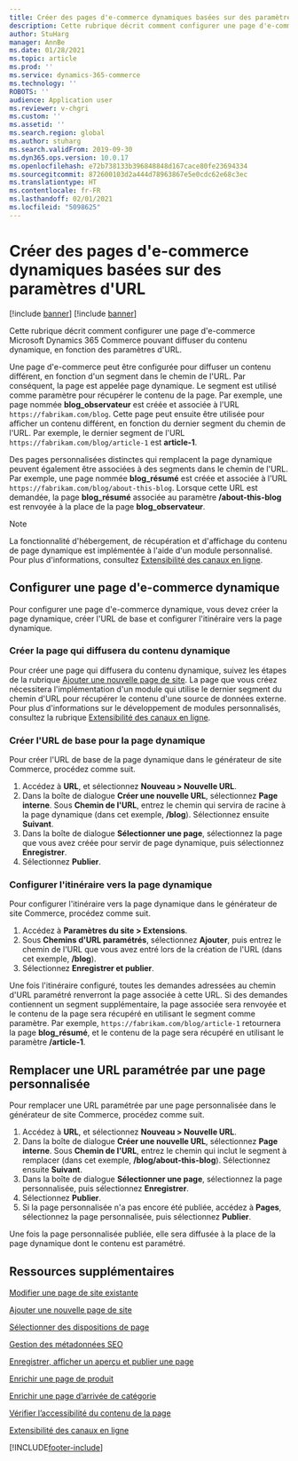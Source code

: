 ```yaml
---
title: Créer des pages d'e-commerce dynamiques basées sur des paramètres d'URL
description: Cette rubrique décrit comment configurer une page d'e-commerce Microsoft Dynamics 365 Commerce pouvant diffuser du contenu dynamique, en fonction des paramètres d'URL.
author: StuHarg
manager: AnnBe
ms.date: 01/28/2021
ms.topic: article
ms.prod: ''
ms.service: dynamics-365-commerce
ms.technology: ''
ROBOTS: ''
audience: Application user
ms.reviewer: v-chgri
ms.custom: ''
ms.assetid: ''
ms.search.region: global
ms.author: stuharg
ms.search.validFrom: 2019-09-30
ms.dyn365.ops.version: 10.0.17
ms.openlocfilehash: e72b738133b396848848d167cace80fe23694334
ms.sourcegitcommit: 872600103d2a444d78963867e5e0cdc62e68c3ec
ms.translationtype: HT
ms.contentlocale: fr-FR
ms.lasthandoff: 02/01/2021
ms.locfileid: "5098625"
---
```

# <a name="create-dynamic-e-commerce-pages-based-on-url-parameters"></a>Créer des pages d'e-commerce dynamiques basées sur des paramètres d'URL

[!include [banner](includes/banner.md)]
[!include [banner](includes/preview-banner.md)]

Cette rubrique décrit comment configurer une page d'e-commerce Microsoft Dynamics 365 Commerce pouvant diffuser du contenu dynamique, en fonction des paramètres d'URL.

Une page d'e-commerce peut être configurée pour diffuser un contenu différent, en fonction d'un segment dans le chemin de l'URL. Par conséquent, la page est appelée page dynamique. Le segment est utilisé comme paramètre pour récupérer le contenu de la page. Par exemple, une page nommée **blog\_observateur** est créée et associée à l'URL `https://fabrikam.com/blog`. Cette page peut ensuite être utilisée pour afficher un contenu différent, en fonction du dernier segment du chemin de l'URL. Par exemple, le dernier segment de l'URL `https://fabrikam.com/blog/article-1` est **article-1**.

Des pages personnalisées distinctes qui remplacent la page dynamique peuvent également être associées à des segments dans le chemin de l'URL. Par exemple, une page nommée **blog\_résumé** est créée et associée à l'URL `https://fabrikam.com/blog/about-this-blog`. Lorsque cette URL est demandée, la page **blog\_résumé** associée au paramètre **/about-this-blog** est renvoyée à la place de la page **blog\_observateur**.

> [!NOTE]
> La fonctionnalité d'hébergement, de récupération et d'affichage du contenu de page dynamique est implémentée à l'aide d'un module personnalisé. Pour plus d'informations, consultez [Extensibilité des canaux en ligne](e-commerce-extensibility/overview.md).

## <a name="set-up-a-dynamic-e-commerce-page"></a>Configurer une page d'e-commerce dynamique

Pour configurer une page d'e-commerce dynamique, vous devez créer la page dynamique, créer l'URL de base et configurer l'itinéraire vers la page dynamique.

### <a name="create-the-page-that-will-serve-dynamic-content"></a>Créer la page qui diffusera du contenu dynamique

Pour créer une page qui diffusera du contenu dynamique, suivez les étapes de la rubrique [Ajouter une nouvelle page de site](add-new-page.md). La page que vous créez nécessitera l'implémentation d'un module qui utilise le dernier segment du chemin d'URL pour récupérer le contenu d'une source de données externe. Pour plus d'informations sur le développement de modules personnalisés, consultez la rubrique [Extensibilité des canaux en ligne](e-commerce-extensibility/overview.md).

### <a name="create-the-base-url-for-the-dynamic-page"></a>Créer l'URL de base pour la page dynamique

Pour créer l'URL de base de la page dynamique dans le générateur de site Commerce, procédez comme suit.

1. Accédez à **URL**, et sélectionnez **Nouveau \> Nouvelle URL**.
1. Dans la boîte de dialogue **Créer une nouvelle URL**, sélectionnez **Page interne**. Sous **Chemin de l'URL**, entrez le chemin qui servira de racine à la page dynamique (dans cet exemple, **/blog**). Sélectionnez ensuite **Suivant**.
1. Dans la boîte de dialogue **Sélectionner une page**, sélectionnez la page que vous avez créée pour servir de page dynamique, puis sélectionnez **Enregistrer**.
1. Sélectionnez **Publier**.

### <a name="configure-the-route-to-the-dynamic-page"></a>Configurer l'itinéraire vers la page dynamique

Pour configurer l'itinéraire vers la page dynamique dans le générateur de site Commerce, procédez comme suit.

1. Accédez à **Paramètres du site \> Extensions**.
1. Sous **Chemins d'URL paramétrés**, sélectionnez **Ajouter**, puis entrez le chemin de l'URL que vous avez entré lors de la création de l'URL (dans cet exemple, **/blog**).
1. Sélectionnez **Enregistrer et publier**.

Une fois l'itinéraire configuré, toutes les demandes adressées au chemin d'URL paramétré renverront la page associée à cette URL. Si des demandes contiennent un segment supplémentaire, la page associée sera renvoyée et le contenu de la page sera récupéré en utilisant le segment comme paramètre. Par exemple, `https://fabrikam.com/blog/article-1` retournera la page **blog\_résumé**, et le contenu de la page sera récupéré en utilisant le paramètre **/article-1**.

## <a name="override-a-parameterized-url-with-a-custom-page"></a>Remplacer une URL paramétrée par une page personnalisée

Pour remplacer une URL paramétrée par une page personnalisée dans le générateur de site Commerce, procédez comme suit.

1. Accédez à **URL**, et sélectionnez **Nouveau \> Nouvelle URL**.
1. Dans la boîte de dialogue **Créer une nouvelle URL**, sélectionnez **Page interne**. Sous **Chemin de l'URL**, entrez le chemin qui inclut le segment à remplacer (dans cet exemple, **/blog/about-this-blog**). Sélectionnez ensuite **Suivant**.
1. Dans la boîte de dialogue **Sélectionner une page**, sélectionnez la page personnalisée, puis sélectionnez **Enregistrer**.
1. Sélectionnez **Publier**.
1. Si la page personnalisée n'a pas encore été publiée, accédez à **Pages**, sélectionnez la page personnalisée, puis sélectionnez **Publier**.

Une fois la page personnalisée publiée, elle sera diffusée à la place de la page dynamique dont le contenu est paramétré.

## <a name="additional-resources"></a>Ressources supplémentaires

[Modifier une page de site existante](modify-existing-page.md)

[Ajouter une nouvelle page de site](add-new-page.md)

[Sélectionner des dispositions de page](select-page-layouts.md)

[Gestion des métadonnées SEO](manage-seo-metadata.md)

[Enregistrer, afficher un aperçu et publier une page](save-preview-publish-page.md)

[Enrichir une page de produit](enrich-product-page.md)

[Enrichir une page d’arrivée de catégorie](enrich-category-page.md)

[Vérifier l’accessibilité du contenu de la page](verify-accessibility.md)

[Extensibilité des canaux en ligne](e-commerce-extensibility/overview.md)


[!INCLUDE[footer-include](../includes/footer-banner.md)]